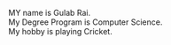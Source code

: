MY name is Gulab Rai.
<br/>
My Degree Program is Computer Science.
<br/>
My hobby is playing Cricket.
